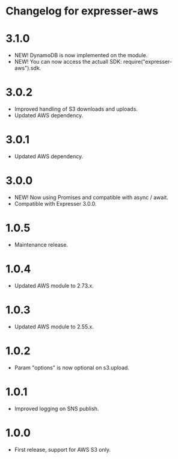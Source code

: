 # Changelog for expresser-aws

3.1.0
=====
* NEW! DynamoDB is now implemented on the module.
* NEW! You can now access the actuall SDK: require("expresser-aws").sdk.

3.0.2
=====
* Improved handling of S3 downloads and uploads.
* Updated AWS dependency.

3.0.1
=====
* Updated AWS dependency.

3.0.0
=====
* NEW! Now using Promises and compatible with async / await.
* Compatible with Expresser 3.0.0.

1.0.5
=====
* Maintenance release.

1.0.4
=====
* Updated AWS module to 2.73.x.

1.0.3
=====
* Updated AWS module to 2.55.x.

1.0.2
=====
* Param "options" is now optional on s3.upload.

1.0.1
=====
* Improved logging on SNS publish.

1.0.0
=====
* First release, support for AWS S3 only.
